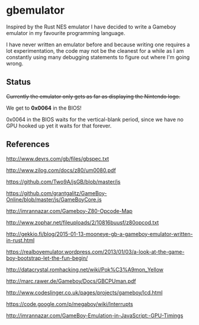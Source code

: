 # gbemulator

Inspired by the Rust NES emulator I have decided to write a Gameboy emulator in
my favourite programming language.

I have never written an emulator before and because writing one requires a lot
experimentation, the code may not be the cleanest for a while as I am constantly
using many debugging statements to figure out where I'm going wrong.

## Status

<del>Currently the emulator only gets as far as displaying the Nintendo logo.</del>

We get to **0x0064** in the BIOS!

0x0064 in the BIOS waits for the vertical-blank period, since we have no GPU
hooked up yet it waits for that forever.

## References

http://www.devrs.com/gb/files/gbspec.txt

http://www.zilog.com/docs/z80/um0080.pdf

https://github.com/Two9A/jsGB/blob/master/js

https://github.com/grantgalitz/GameBoy-Online/blob/master/js/GameBoyCore.js

http://imrannazar.com/Gameboy-Z80-Opcode-Map

http://www.zophar.net/fileuploads/2/10816buusf/z80opcod.txt

http://gekkio.fi/blog/2015-01-13-mooneye-gb-a-gameboy-emulator-written-in-rust.html

https://realboyemulator.wordpress.com/2013/01/03/a-look-at-the-game-boy-bootstrap-let-the-fun-begin/

http://datacrystal.romhacking.net/wiki/Pok%C3%A9mon_Yellow

http://marc.rawer.de/Gameboy/Docs/GBCPUman.pdf

http://www.codeslinger.co.uk/pages/projects/gameboy/lcd.html

https://code.google.com/p/megaboy/wiki/Interrupts

http://imrannazar.com/GameBoy-Emulation-in-JavaScript:-GPU-Timings
